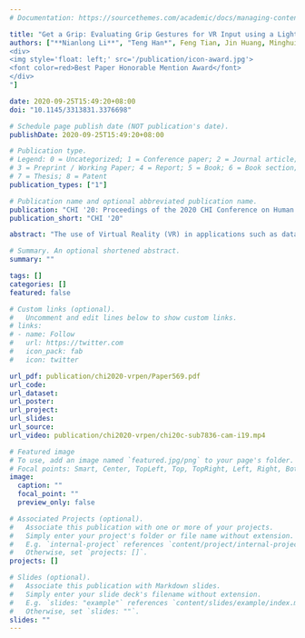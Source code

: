 ```yaml
---
# Documentation: https://sourcethemes.com/academic/docs/managing-content/

title: "Get a Grip: Evaluating Grip Gestures for VR Input using a Lightweight Pen (CHI '20)"
authors: ["**Nianlong Li**", "Teng Han*", Feng Tian, Jin Huang, Minghui Sun,  Pourang Irani, "Jason Alexander
<div>
<img style='float: left;' src='/publication/icon-award.jpg'>
<font color=red>Best Paper Honorable Mention Award</font>
</div>
"]

date: 2020-09-25T15:49:20+08:00
doi: "10.1145/3313831.3376698"

# Schedule page publish date (NOT publication's date).
publishDate: 2020-09-25T15:49:20+08:00

# Publication type.
# Legend: 0 = Uncategorized; 1 = Conference paper; 2 = Journal article;
# 3 = Preprint / Working Paper; 4 = Report; 5 = Book; 6 = Book section;
# 7 = Thesis; 8 = Patent
publication_types: ["1"]

# Publication name and optional abbreviated publication name.
publication: "CHI '20: Proceedings of the 2020 CHI Conference on Human Factors in Computing Systems"
publication_short: "CHI '20"

abstract: "The use of Virtual Reality (VR) in applications such as data analysis, artistic creation, and clinical settings requires high precision input. However, the current design of handheld controllers, where wrist rotation is the primary input approach, does not exploit the human fingers' capability for dexterous movements for high precision pointing and selection. To address this issue, we investigated the characteristics and potential of using a pen as a VR input device. We conducted two studies. The first examined which pen grip allowed the largest range of motion---we found a tripod grip at the rear end of the shaft met this criterion. The second study investigated target selection via 'poking' and ray-casting, where we found the pen grip outperformed the traditional wrist-based input in both cases. Finally, we demonstrate potential applications enabled by VR pen input and grip postures."

# Summary. An optional shortened abstract.
summary: ""

tags: []
categories: []
featured: false

# Custom links (optional).
#   Uncomment and edit lines below to show custom links.
# links:
# - name: Follow
#   url: https://twitter.com
#   icon_pack: fab
#   icon: twitter

url_pdf: publication/chi2020-vrpen/Paper569.pdf
url_code:
url_dataset:
url_poster:
url_project:
url_slides:
url_source:
url_video: publication/chi2020-vrpen/chi20c-sub7836-cam-i19.mp4

# Featured image
# To use, add an image named `featured.jpg/png` to your page's folder. 
# Focal points: Smart, Center, TopLeft, Top, TopRight, Left, Right, BottomLeft, Bottom, BottomRight.
image:
  caption: ""
  focal_point: ""
  preview_only: false

# Associated Projects (optional).
#   Associate this publication with one or more of your projects.
#   Simply enter your project's folder or file name without extension.
#   E.g. `internal-project` references `content/project/internal-project/index.md`.
#   Otherwise, set `projects: []`.
projects: []

# Slides (optional).
#   Associate this publication with Markdown slides.
#   Simply enter your slide deck's filename without extension.
#   E.g. `slides: "example"` references `content/slides/example/index.md`.
#   Otherwise, set `slides: ""`.
slides: ""
---
```

